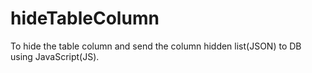 # hideTableColumn
To hide the table column and send the column hidden list(JSON) to DB using JavaScript(JS).    

